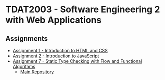 # TDAT2003 - Software Engineering 2 with Web Applications

## Assignments
- [Assignment 1 - Introduction to HTML and CSS](Assignment%201%20-%20Introduction%20to%20HTML%20and%20CSS)
- [Assignment 2 - Introduction to JavaScript](Assignment%202%20-%20Introduction%20to%20JavaScript)
- [Assignment 7 - Static Type Checking with Flow and Functional Algorithms](Assignment%207%20-%20Static%20Type%20Checking%20with%20Flow%20and%20Functional%20Algorithms)
  - [Main Repository](Assignment-7-Static-Type-Checking-with-Flow-and-Functional-Algorithms)
